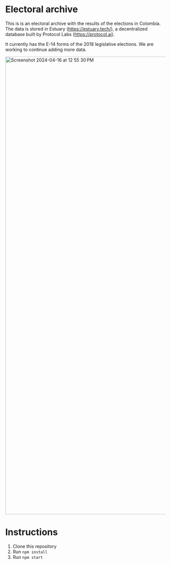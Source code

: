 # Electoral archive

This is is an electoral archive with the results of the elections in Colombia. The data is stored in Estuary (https://estuary.tech/), a decentralized database built by Protocol Labs (https://protocol.ai).

It currently has the E-14 forms of the 2018 legislative elections. We are working to continue adding more data.

<img width="1440" alt="Screenshot 2024-04-16 at 12 55 30 PM" src="https://github.com/aepinilla/archivo_elecciones/assets/3936015/495e5797-d414-49ff-bdf3-5afde20aa122">

# Instructions

1. Clone this repository
2. Run `npm install`
3. Run `npm start`
